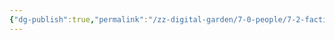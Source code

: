 ```yaml
---
{"dg-publish":true,"permalink":"/zz-digital-garden/7-0-people/7-2-factions/7-10-dark-forces/"}
---
```


